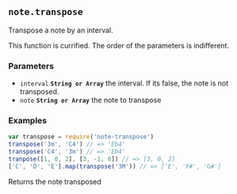 ## `note.transpose`

Transpose a note by an interval.

This function is currified. The order of the parameters is indifferent.

### Parameters

* `interval` **`String or Array`** the interval. If its false, the note is not transposed.
* `note` **`String or Array`** the note to transpose


### Examples

```js
var transpose = require('note-transpose')
transpose('3m', 'C4') // => 'Eb4'
transpose('C4', '3m') // => 'Eb4'
tranpose([1, 0, 2], [3, -1, 0]) // => [3, 0, 2]
['C', 'D', 'E'].map(transpose('3M')) // => ['E', 'F#', 'G#']
```

Returns  the note transposed

